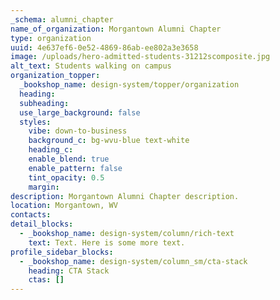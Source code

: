 ```yaml
---
_schema: alumni_chapter
name_of_organization: Morgantown Alumni Chapter
type: organization
uuid: 4e637ef6-0e52-4869-86ab-ee802a3e3658
image: /uploads/hero-admitted-students-31212scomposite.jpg
alt_text: Students walking on campus
organization_topper:
  _bookshop_name: design-system/topper/organization
  heading:
  subheading:
  use_large_background: false
  styles:
    vibe: down-to-business
    background_c: bg-wvu-blue text-white
    heading_c:
    enable_blend: true
    enable_pattern: false
    tint_opacity: 0.5
    margin:
description: Morgantown Alumni Chapter description.
location: Morgantown, WV
contacts:
detail_blocks:
  - _bookshop_name: design-system/column/rich-text
    text: Text. Here is some more text.
profile_sidebar_blocks:
  - _bookshop_name: design-system/column_sm/cta-stack
    heading: CTA Stack
    ctas: []
---
```

